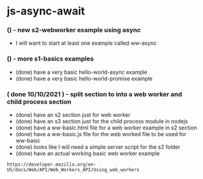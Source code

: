 # js-async-await


### () - new s2-webworker example using async
* I will want to start at least one example called ww-async

### () - more s1-basics examples
* (done) have a very basic hello-world-async example
* (done) have a very basic hello-world-promise example


### ( done 10/10/2021 ) - split section to into a web worker and child process section
* (done) have an s2 section just for web worker
* (done) have an s3 section just for the child process module in nodejs
* (done) have a ww-basic.html file for a web worker example in s2 section
* (done) have a ww-basic.js file for the web worked file to be used for ww-basic
* (done) looks like I will need a simple server script for the s2 folder
* (done) have an actual working basic web worker example
```
https://developer.mozilla.org/en-US/docs/Web/API/Web_Workers_API/Using_web_workers
```